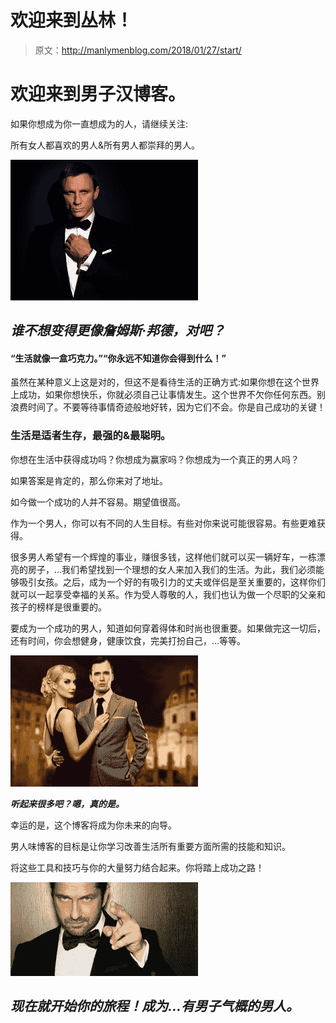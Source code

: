 # 欢迎来到丛林！

> 原文：<http://manlymenblog.com/2018/01/27/start/>

# 欢迎来到男子汉博客。

如果你想成为你一直想成为的人，请继续关注:

所有女人都喜欢的男人&所有男人都崇拜的男人。

**![manly men blog](img/e6a1fe30f53b2f2354007e3815724355.png)**

## ***谁不想变得更像詹姆斯·邦德，对吧？***

#### “生活就像一盒巧克力。”“你永远不知道你会得到什么！”

虽然在某种意义上这是对的，但这不是看待生活的正确方式:如果你想在这个世界上成功，如果你想快乐，你就必须自己让事情发生。这个世界不欠你任何东西。别浪费时间了。不要等待事情奇迹般地好转，因为它们不会。你是自己成功的关键！

### **生活是适者生存，最强的&最聪明。**

你想在生活中获得成功吗？你想成为赢家吗？你想成为一个真正的男人吗？

如果答案是肯定的，那么你来对了地址。

如今做一个成功的人并不容易。期望值很高。

作为一个男人，你可以有不同的人生目标。有些对你来说可能很容易。有些更难获得。

很多男人希望有一个辉煌的事业，赚很多钱，这样他们就可以买一辆好车，一栋漂亮的房子，…我们希望找到一个理想的女人来加入我们的生活。为此，我们必须能够吸引女孩。之后，成为一个好的有吸引力的丈夫或伴侣是至关重要的，这样你们就可以一起享受幸福的关系。作为受人尊敬的人，我们也认为做一个尽职的父亲和孩子的榜样是很重要的。

要成为一个成功的男人，知道如何穿着得体和时尚也很重要。如果做完这一切后，还有时间，你会想健身，健康饮食，完美打扮自己，…等等。

![manly men blog](img/eebf5ffa0bc8d954949b37c545387eec.png)

***听起来很多吧？嗯，真的是。***

幸运的是，这个博客将成为你未来的向导。

男人味博客的目标是让你学习改善生活所有重要方面所需的技能和知识。

将这些工具和技巧与你的大量努力结合起来。你将踏上成功之路！

![manly men blog](img/6876a97f86a7eacba5f5ee90aaf377c6.png)

## ***现在就开始你的旅程！成为…有男子气概的男人。***